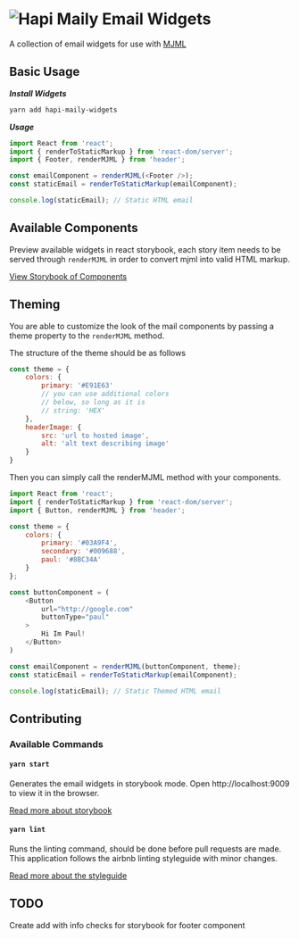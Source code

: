 # ![Hapi Maily](http://i.imgur.com/Ko5GT7a.png?1) Email Widgets

A collection of email widgets for use with [MJML](https://mjml.io)

## Basic Usage

***Install Widgets***
```sh
yarn add hapi-maily-widgets
```

***Usage***
```js
import React from 'react';
import { renderToStaticMarkup } from 'react-dom/server';
import { Footer, renderMJML } from 'header';

const emailComponent = renderMJML(<Footer />);
const staticEmail = renderToStaticMarkup(emailComponent);

console.log(staticEmail); // Static HTML email
```

## Available Components

Preview available widgets in react storybook, each story item
needs to be served through `renderMJML` in order to convert
mjml into valid HTML markup.

[View Storybook of Components](https://joshferrell.github.io/hapi-maily/)

## Theming

You are able to customize the look of the mail components by passing a
theme property to the `renderMJML` method.

The structure of the theme should be as follows

```js
const theme = {
    colors: {
        primary: '#E91E63'
        // you can use additional colors
        // below, so long as it is
        // string: 'HEX'
    },
    headerImage: {
        src: 'url to hosted image',
        alt: 'alt text describing image'
    }
}
```

Then you can simply call the renderMJML method with your components.

```js
import React from 'react';
import { renderToStaticMarkup } from 'react-dom/server';
import { Button, renderMJML } from 'header';

const theme = {
    colors: {
        primary: '#03A9F4',
        secondary: '#009688',
        paul: '#8BC34A'
    }
};

const buttonComponent = (
    <Button
        url="http://google.com"
        buttonType="paul"
    >
        Hi Im Paul!
    </Button>
)

const emailComponent = renderMJML(buttonComponent, theme);
const staticEmail = renderToStaticMarkup(emailComponent);

console.log(staticEmail); // Static Themed HTML email
```


## Contributing

### Available Commands

#### `yarn start`
Generates the email widgets in storybook mode.
Open http://localhost:9009 to view it in the browser.

[Read more about storybook](https://storybook.js.org/basics/introduction/)

#### `yarn lint`
Runs the linting command, should be done before pull requests are made.
This application follows the airbnb linting styleguide with minor changes.

[Read more about the styleguide](https://github.com/airbnb/javascript)

## TODO
Create add with info checks for storybook for footer component
